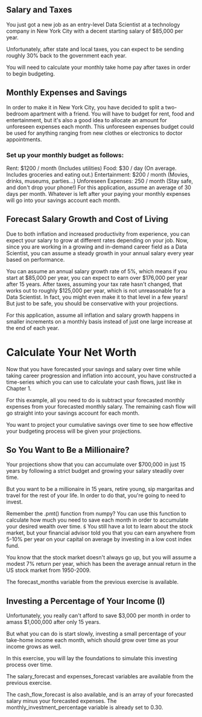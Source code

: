 ## Salary and Taxes

You just got a new job as an entry-level Data Scientist at a technology company in New York City with a decent starting salary of $85,000 per year.

Unfortunately, after state and local taxes, you can expect to be sending roughly 30% back to the government each year.

You will need to calculate your monthly take home pay after taxes in order to begin budgeting.

## Monthly Expenses and Savings

In order to make it in New York City, you have decided to split a two-bedroom apartment with a friend. You will have to budget for rent, food and entertainment, but it's also a good idea to allocate an amount for unforeseen expenses each month. This unforeseen expenses budget could be used for anything ranging from new clothes or electronics to doctor appointments.

### Set up your monthly budget as follows:

Rent: $1200 / month (Includes utilities)
Food: $30 / day (On average. Includes groceries and eating out.)
Entertainment: $200 / month (Movies, drinks, museums, parties...)
Unforeseen Expenses: 250 / month (Stay safe, and don't drop your phone!)
For this application, assume an average of 30 days per month. Whatever is left after your paying your monthly expenses will go into your savings account each month.

## Forecast Salary Growth and Cost of Living
Due to both inflation and increased productivity from experience, you can expect your salary to grow at different rates depending on your job. Now, since you are working in a growing and in-demand career field as a Data Scientist, you can assume a steady growth in your annual salary every year based on performance.

You can assume an annual salary growth rate of 5%, which means if you start at $85,000 per year, you can expect to earn over $176,000 per year after 15 years. After taxes, assuming your tax rate hasn't changed, that works out to roughly $125,000 per year, which is not unreasonable for a Data Scientist. In fact, you might even make it to that level in a few years! But just to be safe, you should be conservative with your projections.

For this application, assume all inflation and salary growth happens in smaller increments on a monthly basis instead of just one large increase at the end of each year.

# Calculate Your Net Worth
Now that you have forecasted your savings and salary over time while taking career progression and inflation into account, you have constructed a time-series which you can use to calculate your cash flows, just like in Chapter 1.

For this example, all you need to do is subtract your forecasted monthly expenses from your forecasted monthly salary. The remaining cash flow will go straight into your savings account for each month.

You want to project your cumulative savings over time to see how effective your budgeting process will be given your projections.

## So You Want to Be a Millionaire?
Your projections show that you can accumulate over $700,000 in just 15 years by following a strict budget and growing your salary steadily over time.

But you want to be a millionaire in 15 years, retire young, sip margaritas and travel for the rest of your life. In order to do that, you're going to need to invest.

Remember the .pmt() function from numpy? You can use this function to calculate how much you need to save each month in order to accumulate your desired wealth over time.
ś
You still have a lot to learn about the stock market, but your financial advisor told you that you can earn anywhere from 5-10% per year on your capital on average by investing in a low cost index fund.

You know that the stock market doesn't always go up, but you will assume a modest 7% return per year, which has been the average annual return in the US stock market from 1950-2009.

The forecast_months variable from the previous exercise is available.

## Investing a Percentage of Your Income (I)
Unfortunately, you really can't afford to save $3,000 per month in order to amass $1,000,000 after only 15 years.

But what you can do is start slowly, investing a small percentage of your take-home income each month, which should grow over time as your income grows as well.

In this exercise, you will lay the foundations to simulate this investing process over time.

The salary_forecast and expenses_forecast variables are available from the previous exercise.

The cash_flow_forecast is also available, and is an array of your forecasted salary minus your forecasted expenses. The monthly_investment_percentage variable is already set to 0.30.